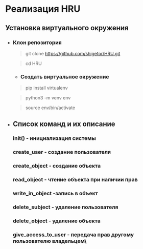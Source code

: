 # Реализация HRU
## Установка виртуального окружения
* ### Клон репозитория
    > git clone https://github.com/shigetor/HRU.git

    > cd HRU

    * ### Создать виртуальное окружение
    > pip install virtualenv

    > python3 -m venv env

    > source env/bin/activate

* ## Список команд и их описание
    ### init() - инициализация системы
    ### create_user - создание пользователя
    ### create_object - создание объекта
    ### read_object - чтение объекта при наличии прав
    ### write_in_object -запись в объект
    ### delete_subject - удаление пользователя
    ### delete_object - удаление объекта
    ### give_access_to_user - передача прав другому пользователю владельцем\
